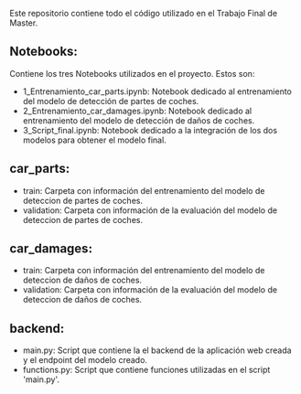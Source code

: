 Este repositorio contiene todo el código utilizado en el Trabajo Final de Master.

## Notebooks: 
Contiene los tres Notebooks utilizados en el proyecto. Estos son:
- 1_Entrenamiento_car_parts.ipynb: Notebook dedicado al entrenamiento del modelo de detección de partes de coches.
- 2_Entrenamiento_car_damages.ipynb: Notebook dedicado al entrenamiento del modelo de detección de daños de coches.
- 3_Script_final.ipynb: Notebook dedicado a la integración de los dos modelos para obtener el modelo final.

## car_parts: 
- train: Carpeta con información del entrenamiento del modelo de deteccion de partes de coches.
- validation: Carpeta con información de la evaluación del modelo de deteccion de partes de coches.

## car_damages: 
- train: Carpeta con información del entrenamiento del modelo de deteccion de daños de coches.
- validation: Carpeta con información de la evaluación del modelo de deteccion de daños de coches.

## backend: 
- main.py: Script que contiene la el backend de la aplicación web creada y el endpoint del modelo creado.
- functions.py: Script que contiene funciones utilizadas en el script 'main.py'.
